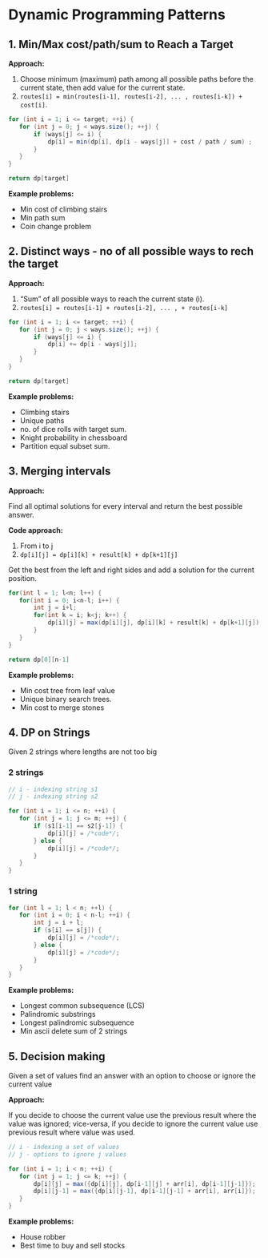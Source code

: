# Dynamic Programming Patterns

## 1. Min/Max cost/path/sum to Reach a Target

__Approach:__

1. Choose minimum (maximum) path among all possible paths before the current state, then add value for the current state.
2. `routes[i] = min(routes[i-1], routes[i-2], ... , routes[i-k]) + cost[i]`.

```java
for (int i = 1; i <= target; ++i) {
   for (int j = 0; j < ways.size(); ++j) {
       if (ways[j] <= i) {
           dp[i] = min(dp[i], dp[i - ways[j]] + cost / path / sum) ;
       }
   }
}

return dp[target]
```

__Example problems:__

* Min cost of climbing stairs
* Min path sum
* Coin change problem

## 2. Distinct ways - no of all possible ways to rech the target

__Approach:__

1. “Sum” of all possible ways to reach the current state (i).
2. `routes[i] = routes[i-1] + routes[i-2], ... , + routes[i-k]`

```java
for (int i = 1; i <= target; ++i) {
   for (int j = 0; j < ways.size(); ++j) {
       if (ways[j] <= i) {
           dp[i] += dp[i - ways[j]];
       }
   }
}

return dp[target]
```

__Example problems:__

* Climbing stairs
* Unique paths
* no. of dice rolls with target sum.
* Knight probability in chessboard
* Partition equal subset sum.

## 3. Merging intervals

__Approach:__

Find all optimal solutions for every
interval and return the best possible answer.

__Code approach:__

1. From i to j
2. `dp[i][j] = dp[i][k] + result[k] + dp[k+1][j]`

Get the best from the left and right sides and add a solution for the current position.

```java
for(int l = 1; l<n; l++) {
   for(int i = 0; i<n-l; i++) {
       int j = i+l;
       for(int k = i; k<j; k++) {
           dp[i][j] = max(dp[i][j], dp[i][k] + result[k] + dp[k+1][j]);
       }
   }
}

return dp[0][n-1]
```

__Example problems:__

* Min cost tree from leaf value
* Unique binary search trees.
* Min cost to merge stones

## 4. DP on Strings

Given 2 strings where lengths are not too big

### 2 strings

```java
// i - indexing string s1
// j - indexing string s2

for (int i = 1; i <= n; ++i) {
   for (int j = 1; j <= m; ++j) {
       if (s1[i-1] == s2[j-1]) {
           dp[i][j] = /*code*/;
       } else {
           dp[i][j] = /*code*/;
       }
   }
}
```

### 1 string

```java
for (int l = 1; l < n; ++l) {
   for (int i = 0; i < n-l; ++i) {
       int j = i + l;
       if (s[i] == s[j]) {
           dp[i][j] = /*code*/;
       } else {
           dp[i][j] = /*code*/;
       }
   }
}
```

__Example problems:__

* Longest common subsequence (LCS)
* Palindromic substrings
* Longest palindromic subsequence
* Min ascii delete sum of 2 strings

## 5. Decision making

Given a set of values find an answer with an option to choose or ignore the current value

__Approach:__

If you decide to choose the current value use the previous result where the value was ignored; vice-versa, if you decide to ignore the current value use previous result where value was used.

```java
// i - indexing a set of values
// j - options to ignore j values

for (int i = 1; i < n; ++i) {
   for (int j = 1; j <= k; ++j) {
       dp[i][j] = max({dp[i][j], dp[i-1][j] + arr[i], dp[i-1][j-1]});
       dp[i][j-1] = max({dp[i][j-1], dp[i-1][j-1] + arr[i], arr[i]});
   }
}
```

__Example problems:__

* House robber
* Best time to buy and sell stocks
